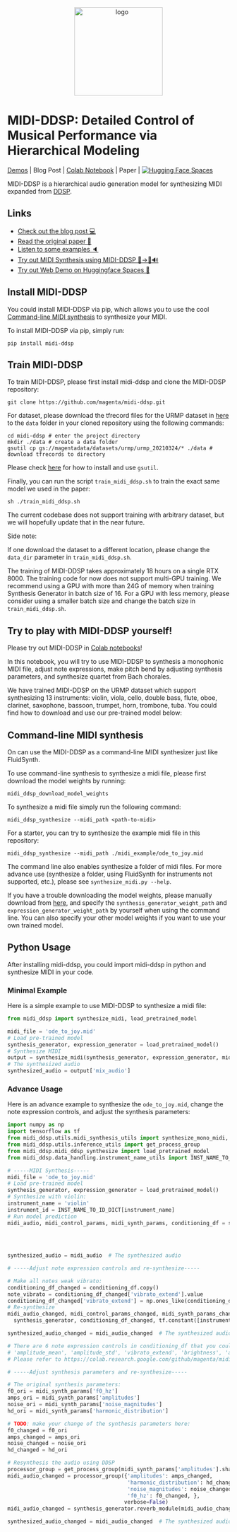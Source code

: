 <div align="center">
<img src="https://midi-ddsp.github.io/pics/midi-ddsp-logo.png" width="200px" alt="logo"></img>
</div>

# MIDI-DDSP: Detailed Control of Musical Performance via Hierarchical Modeling

[Demos](https://midi-ddsp.github.io/) | Blog Post
| [Colab Notebook](https://colab.research.google.com/github/magenta/midi-ddsp/blob/main/midi_ddsp/colab/MIDI_DDSP_Demo.ipynb)
| Paper |  [![Hugging Face Spaces](https://img.shields.io/badge/%F0%9F%A4%97%20Hugging%20Face-Spaces-blue)](https://huggingface.co/spaces/akhaliq/midi-ddsp)


MIDI-DDSP is a hierarchical audio generation model for synthesizing MIDI expanded
from [DDSP](https://github.com/magenta/ddsp).

## Links

* [Check out the blog post 💻]()
* [Read the original paper 📄]()
* [Listen to some examples 🔈](https://midi-ddsp.github.io/)
* [Try out MIDI Synthesis using MIDI-DDSP 🎵->🎻🔊](https://colab.research.google.com/github/magenta/midi-ddsp/blob/main/midi_ddsp/colab/MIDI_DDSP_Demo.ipynb)
* [Try out Web Demo on Huggingface Spaces 🤗](https://huggingface.co/spaces/akhaliq/midi-ddsp)


## Install MIDI-DDSP

You could install MIDI-DDSP via pip, which allows you to use the
cool [Command-line MIDI synthesis](#command-line-midi-synthesis) to synthesize your MIDI.

To install MIDI-DDSP via pip, simply run:

```
pip install midi-ddsp
```

## Train MIDI-DDSP

To train MIDI-DDSP, please first install midi-ddsp and clone the MIDI-DDSP repository:

```
git clone https://github.com/magenta/midi-ddsp.git
```

For dataset, please download the tfrecord files for the URMP dataset in
[here](https://console.cloud.google.com/storage/browser/magentadata/datasets/urmp/urmp_20210324) to the `data` folder in
your cloned repository using the following commands:

```
cd midi-ddsp # enter the project directory
mkdir ./data # create a data folder
gsutil cp gs://magentadata/datasets/urmp/urmp_20210324/* ./data # download tfrecords to directory
```

Please check [here](https://cloud.google.com/storage/docs/gsutil) for how to install and use `gsutil`.

Finally, you can run the script `train_midi_ddsp.sh` to train the exact same model we used in the paper:

```
sh ./train_midi_ddsp.sh
```

The current codebase does not support training with arbitrary dataset, but we will hopefully update that in the near
future.

Side note:

If one download the dataset to a different location, please change the `data_dir` parameter in `train_midi_ddsp.sh`.

The training of MIDI-DDSP takes approximately 18 hours on a single RTX 8000. The training code for now does not support
multi-GPU training. We recommend using a GPU with more than 24G of memory when training Synthesis Generator in batch
size of 16. For a GPU with less memory, please consider using a smaller batch size and change the batch size
in `train_midi_ddsp.sh`.

## Try to play with MIDI-DDSP yourself!

Please try out MIDI-DDSP
in [Colab notebooks](https://colab.research.google.com/github/magenta/midi-ddsp/blob/main/midi_ddsp/colab/MIDI_DDSP_Demo.ipynb)!

In this notebook, you will try to use MIDI-DDSP to synthesis a monophonic MIDI file, adjust note expressions, make pitch
bend by adjusting synthesis parameters, and synthesize quartet from Bach chorales.

We have trained MIDI-DDSP on the URMP dataset which support synthesizing 13 instruments: violin, viola, cello, double
bass, flute, oboe, clarinet, saxophone, bassoon, trumpet, horn, trombone, tuba. You could find how to download and use
our pre-trained model below:

## Command-line MIDI synthesis

On can use the MIDI-DDSP as a command-line MIDI synthesizer just like FluidSynth.

To use command-line synthesis to synthesize a midi file, please first download the model weights by running:

```
midi_ddsp_download_model_weights
```

To synthesize a midi file simply run the following command:

```
midi_ddsp_synthesize --midi_path <path-to-midi>
```

For a starter, you can try to synthesize the example midi file in this repository:

```
midi_ddsp_synthesize --midi_path ./midi_example/ode_to_joy.mid
```

The command line also enables synthesize a folder of midi files. For more advance use (synthesize a folder, using
FluidSynth for instruments not supported, etc.), please see `synthesize_midi.py --help`.

If you have a trouble downloading the model weights, please manually download
from [here](https://github.com/magenta/midi-ddsp/raw/models/midi_ddsp_model_weights_urmp_9_10.zip), and specify
the `synthesis_generator_weight_path` and `expression_generator_weight_path` by yourself when using the command line.
You can also specify your other model weights if you want to use your own trained model.

## Python Usage

After installing midi-ddsp, you could import midi-ddsp in python and synthesize MIDI in your code.

### Minimal Example

Here is a simple example to use MIDI-DDSP to synthesize a midi file:

```python
from midi_ddsp import synthesize_midi, load_pretrained_model

midi_file = 'ode_to_joy.mid'
# Load pre-trained model
synthesis_generator, expression_generator = load_pretrained_model()
# Synthesize MIDI
output = synthesize_midi(synthesis_generator, expression_generator, midi_file)
# The synthesized audio
synthesized_audio = output['mix_audio']
```

### Advance Usage 

Here is an advance example to synthesize the `ode_to_joy.mid`, change the note expression controls, and adjust the
synthesis parameters:

```python
import numpy as np
import tensorflow as tf
from midi_ddsp.utils.midi_synthesis_utils import synthesize_mono_midi, conditioning_df_to_audio
from midi_ddsp.utils.inference_utils import get_process_group
from midi_ddsp.midi_ddsp_synthesize import load_pretrained_model
from midi_ddsp.data_handling.instrument_name_utils import INST_NAME_TO_ID_DICT

# -----MIDI Synthesis-----
midi_file = 'ode_to_joy.mid'
# Load pre-trained model
synthesis_generator, expression_generator = load_pretrained_model()
# Synthesize with violin:
instrument_name = 'violin'
instrument_id = INST_NAME_TO_ID_DICT[instrument_name]
# Run model prediction
midi_audio, midi_control_params, midi_synth_params, conditioning_df = synthesize_mono_midi(synthesis_generator,
                                                                                           expression_generator,
                                                                                           midi_file, instrument_id,
                                                                                           output_dir=None)

synthesized_audio = midi_audio  # The synthesized audio

# -----Adjust note expression controls and re-synthesize-----

# Make all notes weak vibrato:
conditioning_df_changed = conditioning_df.copy()
note_vibrato = conditioning_df_changed['vibrato_extend'].value
conditioning_df_changed['vibrato_extend'] = np.ones_like(conditioning_df['vibrato_extend'].values) * 0.1
# Re-synthesize
midi_audio_changed, midi_control_params_changed, midi_synth_params_changed = conditioning_df_to_audio(
  synthesis_generator, conditioning_df_changed, tf.constant([instrument_id]))

synthesized_audio_changed = midi_audio_changed  # The synthesized audio

# There are 6 note expression controls in conditioning_df that you could change:
# 'amplitude_mean', 'amplitude_std', 'vibrato_extend', 'brightness', 'attack_level', 'amplitudes_max_pos'.
# Please refer to https://colab.research.google.com/github/magenta/midi-ddsp/blob/main/midi_ddsp/colab/MIDI_DDSP_Demo.ipynb#scrollTo=XfPPrdPu5sSy for the effect of each control. 

# -----Adjust synthesis parameters and re-synthesize-----

# The original synthesis parameters:
f0_ori = midi_synth_params['f0_hz']
amps_ori = midi_synth_params['amplitudes']
noise_ori = midi_synth_params['noise_magnitudes']
hd_ori = midi_synth_params['harmonic_distribution']

# TODO: make your change of the synthesis parameters here:
f0_changed = f0_ori
amps_changed = amps_ori
noise_changed = noise_ori
hd_changed = hd_ori

# Resynthesis the audio using DDSP
processor_group = get_process_group(midi_synth_params['amplitudes'].shape[1], use_angular_cumsum=True)
midi_audio_changed = processor_group({'amplitudes': amps_changed,
                                      'harmonic_distribution': hd_changed,
                                      'noise_magnitudes': noise_changed,
                                      'f0_hz': f0_changed, },
                                     verbose=False)
midi_audio_changed = synthesis_generator.reverb_module(midi_audio_changed, reverb_number=instrument_id, training=False)

synthesized_audio_changed = midi_audio_changed  # The synthesized audio
```

[comment]: <> "## TODO:  0. Add more doc about python code synthesis api 1. Change the training loop, 2. Support multi-gpu training"
